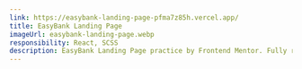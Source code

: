 ```yaml
---
link: https://easybank-landing-page-pfma7z85h.vercel.app/
title: EasyBank Landing Page
imageUrl: easybank-landing-page.webp
responsibility: React, SCSS
description: EasyBank Landing Page practice by Frontend Mentor. Fully responsive using React with parcel.
---
```

